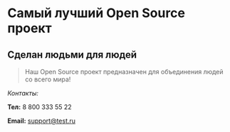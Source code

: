 # Самый лучший Open Source проект

## Сделан людьми для людей

> Наш Open Source проект предназначен для объединения людей со всего мира!

_Контакты:_

**Тел:** 8 800 333 55 22

**Email:** support@test.ru
